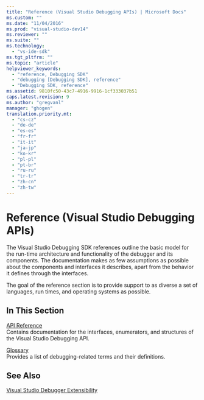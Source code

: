```yaml
---
title: "Reference (Visual Studio Debugging APIs) | Microsoft Docs"
ms.custom: ""
ms.date: "11/04/2016"
ms.prod: "visual-studio-dev14"
ms.reviewer: ""
ms.suite: ""
ms.technology: 
  - "vs-ide-sdk"
ms.tgt_pltfrm: ""
ms.topic: "article"
helpviewer_keywords: 
  - "reference, Debugging SDK"
  - "debugging [Debugging SDK], reference"
  - "Debugging SDK, reference"
ms.assetid: 9810fc50-43c7-4916-9916-1cf333037b51
caps.latest.revision: 9
ms.author: "gregvanl"
manager: "ghogen"
translation.priority.mt: 
  - "cs-cz"
  - "de-de"
  - "es-es"
  - "fr-fr"
  - "it-it"
  - "ja-jp"
  - "ko-kr"
  - "pl-pl"
  - "pt-br"
  - "ru-ru"
  - "tr-tr"
  - "zh-cn"
  - "zh-tw"
---
```

# Reference (Visual Studio Debugging APIs)
The Visual Studio Debugging SDK references outline the basic model for the run-time architecture and functionality of the debugger and its components. The documentation makes as few assumptions as possible about the components and interfaces it describes, apart from the behavior it defines through the interfaces.  
  
 The goal of the reference section is to provide support to as diverse a set of languages, run times, and operating systems as possible.  
  
## In This Section  
 [API Reference](../../../extensibility/debugger/reference/api-reference-visual-studio-debugging.md)  
 Contains documentation for the interfaces, enumerators, and structures of the Visual Studio Debugging API.  
  
 [Glossary](../../../extensibility/debugger/reference/visual-studio-debugger-glossary.md)  
 Provides a list of debugging-related terms and their definitions.  
  
## See Also  
 [Visual Studio Debugger Extensibility](../../../extensibility/debugger/visual-studio-debugger-extensibility.md)